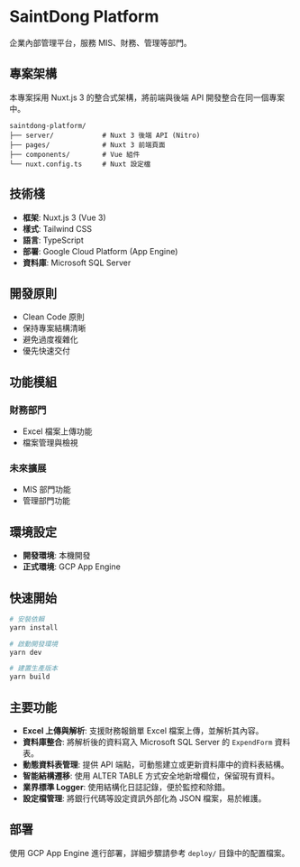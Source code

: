 # SaintDong Platform

企業內部管理平台，服務 MIS、財務、管理等部門。

## 專案架構

本專案採用 Nuxt.js 3 的整合式架構，將前端與後端 API 開發整合在同一個專案中。

```
saintdong-platform/
├── server/            # Nuxt 3 後端 API (Nitro)
├── pages/             # Nuxt 3 前端頁面
├── components/        # Vue 組件
└── nuxt.config.ts     # Nuxt 設定檔
```

## 技術棧

- **框架**: Nuxt.js 3 (Vue 3)
- **樣式**: Tailwind CSS
- **語言**: TypeScript
- **部署**: Google Cloud Platform (App Engine)
- **資料庫**: Microsoft SQL Server

## 開發原則

- Clean Code 原則
- 保持專案結構清晰
- 避免過度複雜化
- 優先快速交付

## 功能模組

### 財務部門

- Excel 檔案上傳功能
- 檔案管理與檢視

### 未來擴展

- MIS 部門功能
- 管理部門功能

## 環境設定

- **開發環境**: 本機開發
- **正式環境**: GCP App Engine

## 快速開始

```bash
# 安裝依賴
yarn install

# 啟動開發環境
yarn dev

# 建置生產版本
yarn build
```

## 主要功能

- **Excel 上傳與解析**: 支援財務報銷單 Excel 檔案上傳，並解析其內容。
- **資料庫整合**: 將解析後的資料寫入 Microsoft SQL Server 的 `ExpendForm` 資料表。
- **動態資料表管理**: 提供 API 端點，可動態建立或更新資料庫中的資料表結構。
- **智能結構遷移**: 使用 ALTER TABLE 方式安全地新增欄位，保留現有資料。
- **業界標準 Logger**: 使用結構化日誌記錄，便於監控和除錯。
- **設定檔管理**: 將銀行代碼等設定資訊外部化為 JSON 檔案，易於維護。

## 部署

使用 GCP App Engine 進行部署，詳細步驟請參考 `deploy/` 目錄中的配置檔案。

